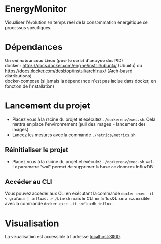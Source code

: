 # EnergyMonitor
Visualiser l'évolution en temps réel de la consommation énergétique de processus spécifiques.

# Dépendances
Un ordinateur sous Linux (pour le script d'analyse des PID) \
docker : https://docs.docker.com/engine/install/ubuntu/ (Ubuntu) ou https://docs.docker.com/desktop/install/archlinux/ (Arch-based distributions) \
docker-compose (si jamais la dépendance n'est pas inclue dans docker, en fonction de l'installation)

# Lancement du projet

- Placez vous à la racine du projet et exécutez ``./dockerenv/exec.sh``. Cela mettra en place l'environnement (pull des images > lancement des images)
- Lancez les mesures avec la commande ``./Metrics/metrics.sh``

## Réinitialiser le projet
- Placez vous à la racine du projet et exécutez ``./dockerenv/exec.sh wal``. Le paramètre "wal" permet de supprimer la base de données InfluxDB.

## Accéder au CLI
Vous pouvez accéder aux CLI en exécutant la commande ``docker exec -it < grafana | influxdb > /bin/sh`` mais le CLI en InfluxQL sera accessible avec la commande ``docker exec -it influxdb influx``.

# Visualisation
La visualisation est accessible à l'adresse [localhost:3000](localhost:3000).
